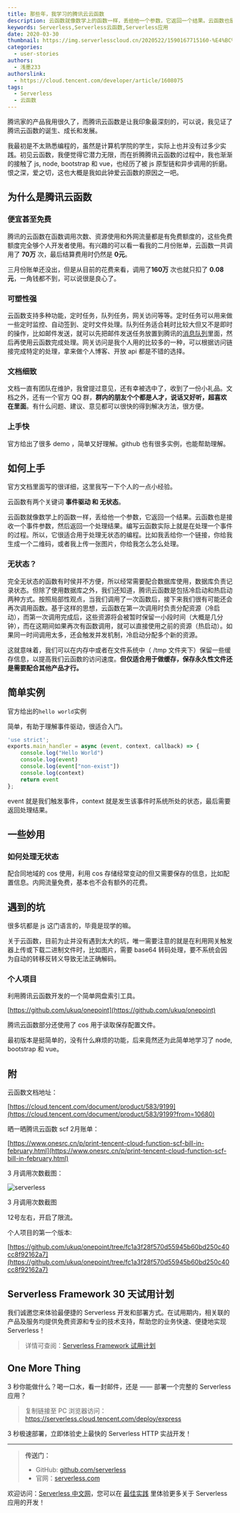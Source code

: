 ```yaml
---
title: 那些年，我学习的腾讯云云函数
description: 云函数就像数学上的函数一样，丢给他一个参数，它返回一个结果。云函数也是接收一个事件参数，然后返回一个处理结果。编写云函数实际上就是在处理一个事件的过程。所以，它很适合用于处理无状态的编程。比如我丢给你一个链接，你给我生成一个二维码，或者我上传一张图片，你给我怎么怎么处理。
keywords: Serverless,Serverless云函数,Serverless应用
date: 2020-03-30
thumbnail: https://img.serverlesscloud.cn/2020522/1590167715160-%E4%BC%81%E4%B8%9A%E5%BE%AE%E4%BF%A1%E6%88%AA%E5%9B%BE_15901677055783.png
categories:
  - user-stories
authors:
  - 浅墨233
authorslink:
  - https://cloud.tencent.com/developer/article/1608075
tags:
  - Serverless
  - 云函数
---
```


腾讯家的产品我用很久了，而腾讯云函数是让我印象最深刻的，可以说，我见证了腾讯云函数的诞生、成长和发展。

我最初是不太熟悉编程的，虽然是计算机学院的学生，实际上也并没有过多少实践。初见云函数，我便觉得它潜力无限，而在折腾腾讯云函数的过程中，我也渐渐的接触了 js, node, bootstrap 和 vue，也经历了被 js 原型链和异步调用的折磨。恨之深，爱之切，这也大概是我如此钟爱云函数的原因之一吧。

## **为什么是腾讯云函数**

### **便宜甚至免费**

腾讯的云函数在函数调用次数、资源使用和外网流量都是有免费额度的，这些免费额度完全够个人开发者使用。有兴趣的可以看一看我的二月份账单，云函数一共调用了 **70万** 次，最后结算费用时仍然是 **0元**。

三月份账单还没出，但是从目前的花费来看，调用了**160万** 次也就只扣了 **0.08元**，一角钱都不到，可以说很是良心了。

### **可塑性强**

云函数支持多种功能，定时任务，队列任务，网关访问等等。定时任务可以用来做一些定时监控、自动签到、定时文件处理。队列任务适合耗时比较大但又不是即时的操作，比如邮件发送，就可以先把邮件发送任务放置到腾讯的[消息队列](https://cloud.tencent.com/product/cmq?from=10680)里面，然后再使用云函数完成处理。网关访问是我个人用的比较多的一种，可以根据访问链接完成特定的处理，拿来做个人博客、开放 api 都是不错的选择。

### **文档细致**

文档一直有团队在维护，我曾提过意见，还有幸被选中了，收到了一份小礼品。文档之外，还有一个官方 QQ 群，**群内的朋友个个都是人才，说话又好听，超喜欢在里面**。有什么问题、建议、意见都可以很快的得到解决方法，很方便。

### **上手快**

官方给出了很多 demo ，简单又好理解。github 也有很多实例，也能帮助理解。

## **如何上手**

官方文档里面写的很详细，这里我写一下个人的一点小经验。

云函数有两个关键词 **事件驱动 和 无状态**。

云函数就像数学上的函数一样，丢给他一个参数，它返回一个结果。云函数也是接收一个事件参数，然后返回一个处理结果。编写云函数实际上就是在处理一个事件的过程。所以，它很适合用于处理无状态的编程。比如我丢给你一个链接，你给我生成一个二维码，或者我上传一张图片，你给我怎么怎么处理。

### **无状态？**

完全无状态的函数有时侯并不方便，所以经常需要配合数据库使用，数据库负责记录状态。但除了使用数据库之外，我们还知道，腾讯云函数是包括冷启动和热启动两种方式。按照局部性观点，当我们调用了一次函数后，接下来我们很有可能还会再次调用函数。基于这样的思想，云函数在第一次调用时负责分配资源（冷启动），而第一次调用完成后，这些资源将会被暂时保留一小段时间（大概是几分钟），而在这期间如果再次有函数调用，就可以直接使用之前的资源（热启动）。如果同一时间调用太多，还会触发并发机制，冷启动分配多个新的资源。

这就意味着，我们可以在内存中或者在文件系统中（ /tmp 文件夹下）保留一些缓存信息，以提高我们云函数的访问速度。**但仅适合用于做缓存，保存永久性文件还是需要配合其他产品才行。**

## **简单实例**

官方给出的`hello world`实例

简单，有助于理解事件驱动，很适合入门。

```javascript
'use strict';
exports.main_handler = async (event, context, callback) => {
    console.log("Hello World")
    console.log(event)
    console.log(event["non-exist"])
    console.log(context)
    return event
};
```

event 就是我们触发事件，context 就是发生该事件时系统所处的状态，最后需要返回处理结果。

## **一些妙用**

### **如何处理无状态**

配合同地域的 cos 使用，利用 cos 存储经常变动的但又需要保存的信息，比如配置信息。内网流量免费，基本也不会有额外的花费。

## **遇到的坑**

很多坑都是 js 这门语言的，毕竟是现学的嘛。

关于云函数，目前为止并没有遇到太大的坑，唯一需要注意的就是在利用网关触发器上传或下载二进制文件时，比如图片，需要 base64 转码处理，要不系统会因为自动的转移反转义导致无法正确解码。

### **个人项目**

利用腾讯云函数开发的一个简单网盘索引工具。

[https://github.com/ukuq/onepoint](https://github.com/ukuq/onepoint)

腾讯云函数部分还使用了 cos 用于读取保存配置文件。

最初版本是挺简单的，没有什么麻烦的功能，后来竟然还为此简单地学习了 node, bootstrap 和 vue。

## **附**

云函数文档地址：

[https://cloud.tencent.com/document/product/583/9199](https://cloud.tencent.com/document/product/583/9199?from=10680)

 晒一晒腾讯云函数 scf 2月账单：

[https://www.onesrc.cn/p/print-tencent-cloud-function-scf-bill-in-february.html](https://www.onesrc.cn/p/print-tencent-cloud-function-scf-bill-in-february.html)

3 月调用次数截图：

![serverless]( https://img.serverlesscloud.cn/2020522/1590167715160-%E4%BC%81%E4%B8%9A%E5%BE%AE%E4%BF%A1%E6%88%AA%E5%9B%BE_15901677055783.png )

3 月调用次数截图

12号左右，开启了限流。

个人项目的第一个版本:

[https://github.com/ukuq/onepoint/tree/fc1a3f28f570d55945b60bd250c40cc8f92162a7](https://github.com/ukuq/onepoint/tree/fc1a3f28f570d55945b60bd250c40cc8f92162a7)

## Serverless Framework 30 天试用计划

我们诚邀您来体验最便捷的 Serverless 开发和部署方式。在试用期内，相关联的产品及服务均提供免费资源和专业的技术支持，帮助您的业务快速、便捷地实现 Serverless！

> 详情可查阅：[Serverless Framework 试用计划](https://cloud.tencent.com/document/product/1154/38792)

## One More Thing
<div id='scf-deploy-iframe-or-md'><div><p>3 秒你能做什么？喝一口水，看一封邮件，还是 —— 部署一个完整的 Serverless 应用？</p><blockquote><p>复制链接至 PC 浏览器访问：<a href="https://serverless.cloud.tencent.com/deploy/express">https://serverless.cloud.tencent.com/deploy/express</a></p></blockquote><p>3 秒极速部署，立即体验史上最快的 Serverless HTTP 实战开发！</p></div></div>

---

> **传送门：**
> - GitHub: [github.com/serverless](https://github.com/serverless/serverless/blob/master/README_CN.md) 
> - 官网：[serverless.com](https://serverless.com/)

欢迎访问：[Serverless 中文网](https://serverlesscloud.cn/)，您可以在 [最佳实践](https://serverlesscloud.cn/best-practice) 里体验更多关于 Serverless 应用的开发！